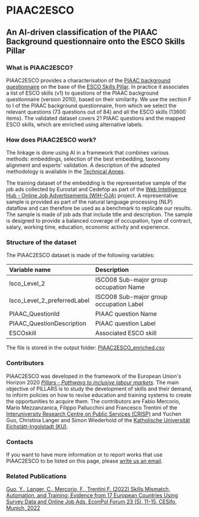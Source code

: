 # PIAAC2ESCO
## An AI-driven classification of the PIAAC Background questionnaire onto the ESCO Skills Pillar

### What is PIAAC2ESCO?
PIAAC2ESCO provides a characterisation of the [PIAAC background questionnaire](https://www.oecd-ilibrary.org/sites/53c2f904-en/index.html?itemId=/content/component/53c2f904-en) on the base of the [ESCO Skills Pillar](https://esco.ec.europa.eu/en/escopedia/skills-pillar). In practice it associates a list of ESCO skills (v1) to questions of the PIAAC background questionnaire (version 2010), based on their similarity. We use the section F to I of the PIAAC background questionnaire, from which we select the relevant questions (73 questions out of 84) and all the ESCO skills (13600 items). The validated dataset covers 21 PIAAC questions and the mapped ESCO skills, which are enriched using alternative labels.

### How does PIAAC2ESCO work?
The linkage is done using AI in a framework that combines various methods: embeddings, selection of the best embedding, taxonomy alignment and experts' validation. A description of the adopted methodology is available in the [Technical Annex](https://github.com/Crisp-Unimib/PIAAC2ESCO/blob/master/piaac2esco_technicalAnnex.pdf).

The training dataset of the embedding is the representative sample of the job ads collected by Eurostat and Cedefop as part of the [Web Intelligence Hub - Online Job Advertisements (WIH-OJA)](https://www.cedefop.europa.eu/it/about-cedefop/public-procurement/towards-european-web-intelligence-hub-european-system-collection-and-analysis-online-job) project. A representative sample is provided as part of the natural language processing (NLP) dataflow and can therefore be used as a benchmark to replicate our results. The sample is made of job ads that include title and description. The sample is designed to provide a balanced coverage of occupation, type of contract, salary, working time, education, economic activity and experience.

### Structure of the dataset 
The  PIAAC2ESCO dataset is made of the following variables:

| Variable name | Description |
|:--|:--|
|Isco_Level_2 | ISCO08 Sub-major group occupation Name |
|Isco_Level_2_preferredLabel| ISCO08 Sub-major group occupation Label|
|PIAAC_QuestionId| PIAAC question Name |
|PIAAC_QuestionDescription| PIAAC question Label |
|ESCOskill| Associated ESCO skill |

The file is stored in the output folder: [PIAAC2ESCO_enriched.csv](https://github.com/Crisp-Unimib/PIAAC2ESCO/blob/master/output/PIAAC2ESCO_enriched.csv)

### Contributors
PIAAC2ESCO was developed in the framework of the European Union's Horizon 2020 [*Pillars - Pathways to inclusive labour markets*](https://www.h2020-pillars.eu). The main objective of PILLARS is to study the development of skills and their demand, to inform policies on how to revise education and training systems to create the opportunities to acquire them. The contributors are Fabio Mercorio, Mario Mezzanzanica, Filippo Pallucchini and Francesco Trentini of the [Interuniversity Research Centre on Public Services (CRISP)](https://crispresearch.it) and Yuchen Guo, Christina Langer and Simon Wiederhold of the [Katholische Universität Eichstätt-Ingolstadt (KU)](https://www.ku.de).

### Contacts
If you want to have more information or to report works that use PIAAC2ESCO to be listed on this page, please [write us an email](mailto:francesco.trentini@unimib.it).

### Related Publications
[Guo, Y., Langer, C., Mercorio, F., Trentini F. (2022) Skills Mismatch, Automation, and Training: Evidence from 17 European Countries Using Survey Data and Online Job Ads. EconPol Forum 23 (5), 11-15. CESifo, Munich, 2022](https://www.cesifo.org/en/publications/2022/article-journal/skills-mismatch-automation-and-training)
